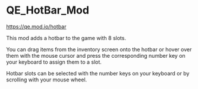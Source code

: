 QE_HotBar_Mod
===============
https://qe.mod.io/hotbar

This mod adds a hotbar to the game with 8 slots.

You can drag items from the inventory screen onto the hotbar or hover over them with the mouse cursor and press the corresponding number key on your keyboard to assign them to a slot.

Hotbar slots can be selected with the number keys on your keyboard or by scrolling with your mouse wheel.

